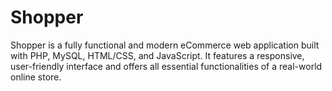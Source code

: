 # Shopper
Shopper is a fully functional and modern eCommerce web application built with PHP, MySQL, HTML/CSS, and JavaScript. It features a responsive, user-friendly interface and offers all essential functionalities of a real-world online store.
